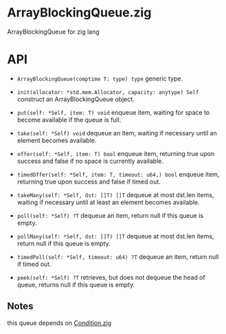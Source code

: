 # ArrayBlockingQueue.zig
ArrayBlockingQueue for zig lang

# API
* `ArrayBlockingQueue(comptime T: type) type`
generic type.

* `init(allocator: *std.mem.Allocator, capacity: anytype) Self`
construct an ArrayBlockingQueue object.

* `put(self: *Self, item: T) void`
enqueue item, waiting for space to become available if the queue is full.

* `take(self: *Self) void`
dequeue an item, waiting if necessary until an element becomes available.

* `offer(self: *Self, item: T) bool`
enqueue item, returning true upon success and false if no space is currently available.

* `timedOffer(self: *Self, item: T, timeout: u64,) bool`
enqueue item, returning true upon success and false if timed out.

* `takeMany(self: *Self, dst: []T) []T`
dequeue at most dst.len items, waiting if necessary until at least an element becomes available.

* `poll(self: *Self) ?T`
dequeue an item, return null if this queue is empty.

* `pollMany(self: *Self, dst: []T) []T`
dequeue at most dst.len items, return null if this queue is empty.

* `timedPoll(self: *Self, timeout: u64) ?T`
dequeue an item, return null if timed out.

* `peek(self: *Self) ?T`
retrieves, but does not dequeue the head of queue, returns null if this queue is empty.


## Notes
this queue depends on [Condition.zig](https://github.com/fr233/Condition.zig)

